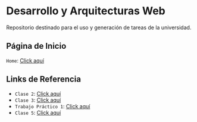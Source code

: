 # Desarrollo y Arquitecturas Web

Repositorio destinado para el uso y generación de tareas de la universidad.

## Página de Inicio

`Home`: [Click aquí](https://ggrigera13.github.io/daw-grigera/index.html)

## Links de Referencia

- `Clase 2`: [Click aquí](https://basquetplus.com/liga-argentina-semifinal-conferencia-norte-juego-2-sportivo-suardi-san-isidro-amancay-la-rioja-independiente-santiago-del-estero-resumen)
- `Clase 3`: [Click aquí](https://www.rosario3.com/deportes/Agonico-triunfo-del-City-ante-el-Aston-Villa-del-Dibu-Martinez-en-la-pelea-por-ingresar-a-la-Champions-20250422-0053.html)
- `Trabajo Práctico 1`: [Click aquí](https://www.eitb.eus/es/noticias/tecnologia/detalle/9954878/openai-estaria-trabajando-en-su-propia-red-social-que-seria-similar-a-x/)
- `Clase 5`: [Click aquí](https://www.eitb.eus/es/noticias/tecnologia/detalle/9954878/openai-estaria-trabajando-en-su-propia-red-social-que-seria-similar-a-x/)
